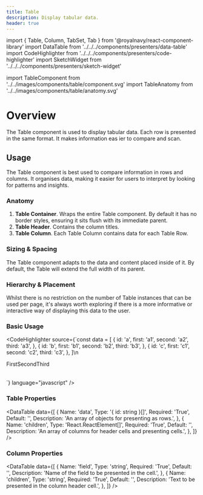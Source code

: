 ```yaml
---
title: Table
description: Display tabular data.
header: true
---
```


import { Table, Column, TabSet, Tab } from '@royalnavy/react-component-library'
import DataTable from '../../../components/presenters/data-table'
import CodeHighlighter from '../../../components/presenters/code-highlighter'
import SketchWidget from '../../../components/presenters/sketch-widget'

import TableComponent from '../../images/components/table/component.svg'
import TableAnatomy from '../../images/components/table/anatomy.svg'

# Overview

The Table component is used to display tabular data. Each row is presented in the same format. It makes information eas ier to compare and scan.

<TableComponent />

## Usage
The Table component is best used to compare information in rows and columns. It organises data, making it easier for users to interpret by looking for patterns and insights.

<TabSet>
<Tab title="Design">

<SketchWidget name="Table" href="/standards-toolkit.sketch" />

### Anatomy
<TableAnatomy />

1. **Table Container**. Wraps the entire Table component. By default it has no border styles, ensuring it sits flush with its immediate parent.
2. **Table Header**. Contains the column titles.
3. **Table Column**. Each Table Column contains data for each Table Row.

### Sizing & Spacing
The Table component adapts to the data and content placed inside of it. By default, the Table will extend the full width of its parent.

### Hierarchy & Placement
Whilst there is no restriction on the number of Table instances that can be used per page, it's always worth exploring if there is a more informative or interactive way of displaying this data to the user.

</Tab>

<Tab title="Develop">

### Basic Usage
<CodeHighlighter source={`const data = [
  {
    id: 'a',
    first: 'a1',
    second: 'a2',
    third: 'a3',
  },
  {
    id: 'b',
    first: 'b1',
    second: 'b2',
    third: 'b3',
  },
  {
    id: 'c',
    first: 'c1',
    second: 'c2',
    third: 'c3',
  },
]\n
<Table data={data}>
  <Column field="first">First</Column>
  <Column field="second">Second</Column>
  <Column field="third">Third</Column>
</Table>
`} language="javascript" />

### Table Properties
<DataTable data={[
  {
    Name: 'data',
    Type: '{ id: string }[]',
    Required: 'True',
    Default: '',
    Description: 'An array of objects for presenting as rows.',
  },
  {
    Name: 'children',
    Type: 'React.ReactElement<ColumnProps>[]',
    Required: 'True',
    Default: '',
    Description: 'An array of columns for header cells and presenting cells.',
  },
]} />

### Column Properties
<DataTable data={[
  {
    Name: 'field',
    Type: 'string',
    Required: 'True',
    Default: '',
    Description: 'Name of the field to be presented in the cell.',
  },
  {
    Name: 'children',
    Type: 'string',
    Required: 'True',
    Default: '',
    Description: 'Text to be presented in the column header cell.',
  },
]} />

</Tab>
</TabSet>
